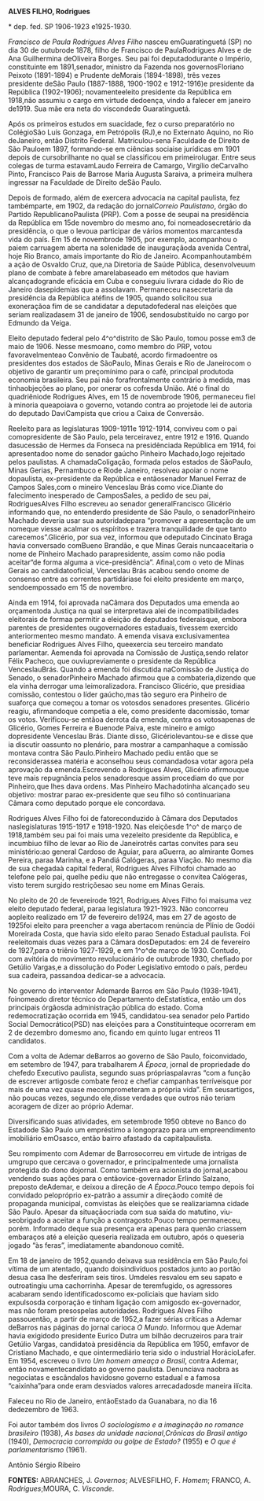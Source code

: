 **ALVES FILHO, Rodrigues**

\* dep. fed. SP 1906-1923 e1925-1930.

*Francisco de Paula Rodrigues Alves Filho* nasceu emGuaratinguetá (SP)
no dia 30 de outubrode 1878, filho de Francisco de PaulaRodrigues Alves
e de Ana Guilhermina deOliveira Borges. Seu pai foi deputadodurante o
Império, constituinte em 1891,senador, ministro da Fazenda nos
governosFloriano Peixoto (1891-1894) e Prudente deMorais (1894-1898),
três vezes presidente deSão Paulo (1887-1888, 1900-1902 e 1912-1916)e
presidente da República (1902-1906); novamenteeleito presidente da
República em 1918,não assumiu o cargo em virtude dedoença, vindo a
falecer em janeiro de1919. Sua mãe era neta do viscondede Guaratinguetá.

Após os primeiros estudos em suacidade, fez o curso preparatório no
ColégioSão Luís Gonzaga, em Petrópolis (RJ),e no Externato Aquino, no
Rio deJaneiro, então Distrito Federal. Matriculou-sena Faculdade de
Direito de São Pauloem 1897, formando-se em ciências sociaise jurídicas
em 1901 depois de cursobrilhante no qual se classificou em
primeirolugar. Entre seus colegas de turma estavamLaudo Ferreira de
Camargo, Virgílio deCarvalho Pinto, Francisco Pais de Barrose Maria
Augusta Saraiva, a primeira mulhera ingressar na Faculdade de Direito
deSão Paulo.

Depois de formado, além de exercera advocacia na capital paulista, fez
tambémparte, em 1902, da redação do jornal*Correio Paulistano*, órgão do
Partido RepublicanoPaulista (PRP). Com a posse de seupai na presidência
da República em 15de novembro do mesmo ano, foi nomeadosecretário da
presidência, o que o levoua participar de vários momentos marcantesda
vida do país. Em 15 de novembrode 1905, por exemplo, acompanhou o paiem
carruagem aberta na solenidade de inauguraçãoda avenida Central, hoje
Rio Branco, amais importante do Rio de Janeiro. Acompanhoutambém a ação
de Osvaldo Cruz, que,na Diretoria de Saúde Pública, desenvolveuum plano
de combate à febre amarelabaseado em métodos que haviam alcançadogrande
eficácia em Cuba e conseguiu livrara cidade do Rio de Janeiro
dasepidemias que a assolavam. Permaneceu nasecretaria da presidência da
República atéfins de 1905, quando solicitou sua exoneraçãoa fim de se
candidatar a deputadofederal nas eleições que seriam realizadasem 31 de
janeiro de 1906, sendosubstituído no cargo por Edmundo da Veiga.

Eleito deputado federal pelo 4^o^distrito de São Paulo, tomou posse em3
de maio de 1906. Nesse mesmoano, como membro do PRP, votou
favoravelmenteao Convênio de Taubaté, acordo firmadoentre os presidentes
dos estados de SãoPaulo, Minas Gerais e Rio de Janeirocom o objetivo de
garantir um preçomínimo para o café, principal produtoda economia
brasileira. Seu pai não forafrontalmente contrário à medida, mas
tinhaobjeções ao plano, por onerar os cofresda União. Até o final do
quadriêniode Rodrigues Alves, em 15 de novembrode 1906, permaneceu fiel
à minoria queapoiava o governo, votando contra ao projetode lei de
autoria do deputado DaviCampista que criou a Caixa de Conversão.

Reeleito para as legislaturas 1909-1911e 1912-1914, conviveu com o pai
comopresidente de São Paulo, pela terceiravez, entre 1912 e 1916. Quando
dasucessão de Hermes da Fonseca na presidênciada República em 1914, foi
apresentadoo nome do senador gaúcho Pinheiro Machado,logo rejeitado
pelos paulistas. A chamadaColigação, formada pelos estados de SãoPaulo,
Minas Gerias, Pernambuco e Riode Janeiro, resolveu apoiar o nome
dopaulista, ex-presidente da República e entãosenador Manuel Ferraz de
Campos Sales,com o mineiro Venceslau Brás como vice.Diante do
falecimento inesperado de CamposSales, a pedido de seu pai,
RodriguesAlves Filho escreveu ao senador generalFrancisco Glicério
informando que, no entenderdo presidente de São Paulo, o senadorPinheiro
Machado deveria usar sua autoridadepara “promover a apresentação de um
nomeque viesse acalmar os espíritos e trazera tranquilidade de que tanto
carecemos”.Glicério, por sua vez, informou que odeputado Cincinato Braga
havia conversado comBueno Brandão, e que Minas Gerais nuncaaceitaria o
nome de Pinheiro Machado parapresidente, assim como não podia aceitar“de
forma alguma a vice-presidência”. Afinal,com o veto de Minas Gerais ao
candidatooficial, Venceslau Brás acabou sendo onome de consenso entre as
correntes partidáriase foi eleito presidente em março, sendoempossado em
15 de novembro.

Ainda em 1914, foi aprovada naCâmara dos Deputados uma emenda ao
orçamentoda Justiça na qual se interpretava alei de incompatibilidades
eleitorais de formaa permitir a eleição de deputados federaisque, embora
parentes de presidentes ougovernadores estaduais, tivessem exercido
anteriormenteo mesmo mandato. A emenda visava exclusivamentea beneficiar
Rodrigues Alves Filho, queexercia seu terceiro mandato parlamentar.
Aemenda foi aprovada na Comissão de Justiça,sendo relator Félix Pacheco,
que ouviupreviamente o presidente da República VenceslauBrás. Quando a
emenda foi discutida naComissão de Justiça do Senado, o senadorPinheiro
Machado afirmou que a combateria,dizendo que ela vinha derrogar uma
leimoralizadora. Francisco Glicério, que presidiaa comissão, contestou o
líder gaúcho,mas tão seguro era Pinheiro de suaforça que começou a tomar
os votosdos senadores presentes. Glicério reagiu, afirmandoque competia
a ele, como presidente dacomissão, tomar os votos. Verificou-se entãoa
derrota da emenda, contra os votosapenas de Glicério, Gomes Ferreira e
Buenode Paiva, este mineiro e amigo dopresidente Venceslau Brás. Diante
disso, Glicériolevantou-se e disse que ia discutir oassunto no plenário,
para mostrar a campanhaque a comissão montava contra São Paulo.Pinheiro
Machado pediu então que se reconsiderassea matéria e aconselhou seus
comandadosa votar agora pela aprovação da emenda.Escrevendo a Rodrigues
Alves, Glicério afirmouque teve mais repugnância pelos senadoresque
assim procediam do que por Pinheiro,que lhes dava ordens. Mas Pinheiro
Machadotinha alcançado seu objetivo: mostrar parao ex-presidente que seu
filho só continuariana Câmara como deputado porque ele concordava.

Rodrigues Alves Filho foi de fatoreconduzido à Câmara dos Deputados
naslegislaturas 1915-1917 e 1918-1920. Nas eleiçõesde 1^o^ de março de
1918,também seu pai foi mais uma vezeleito presidente da República, e
incumbiuo filho de levar ao Rio de Janeirotrês cartas convites para seu
ministério:ao general Cardoso de Aguiar, para aGuerra, ao almirante
Gomes Pereira, paraa Marinha, e a Pandiá Calógeras, paraa Viação. No
mesmo dia de sua chegadaà capital federal, Rodrigues Alves Filhofoi
chamado ao telefone pelo pai, quelhe pediu que não entregasse o convitea
Calógeras, visto terem surgido restriçõesao seu nome em Minas Gerais.

No pleito de 20 de fevereirode 1921, Rodrigues Alves Filho foi maisuma
vez eleito deputado federal, paraa legislatura 1921-1923. Não concorreu
aopleito realizado em 17 de fevereiro de1924, mas em 27 de agosto de
1925foi eleito para preencher a vaga abertacom renúncia de Plínio de
Godói Moreirada Costa, que havia sido eleito parao Senado Estadual
paulista. Foi reeleitomais duas vezes para a Câmara dosDeputados: em 24
de fevereiro de 1927,para o triênio 1927-1929, e em 1^o^de março de
1930. Contudo, com avitória do movimento revolucionário de outubrode
1930, chefiado por Getúlio Vargas,e a dissolução do Poder Legislativo
emtodo o país, perdeu sua cadeira, passandoa dedicar-se a advocacia.

No governo do interventor Ademarde Barros em São Paulo (1938-1941),
foinomeado diretor técnico do Departamento deEstatística, então um dos
principais órgãosda administração pública do estado. Coma
redemocratização ocorrida em 1945, candidatou-sea senador pelo Partido
Social Democrático(PSD) nas eleições para a Constituinteque ocorreram em
2 de dezembro domesmo ano, ficando em quinto lugar entreos 11
candidatos.

Com a volta de Ademar deBarros ao governo de São Paulo, foiconvidado, em
setembro de 1947, para trabalharem *A Época*, jornal de propriedade do
chefedo Executivo paulista, segundo suas própriaspalavras “com a função
de escrever artigosde combate feroz e chefiar campanhas terríveisque por
mais de uma vez quase mecomprometeram a própria vida”. Em seusartigos,
não poucas vezes, segundo ele,disse verdades que outros não teriam
acoragem de dizer ao próprio Ademar.

Diversificando suas atividades, em setembrode 1950 obteve no Banco do
Estadode São Paulo um empréstimo a longoprazo para um empreendimento
imobiliário emOsasco, então bairro afastado da capitalpaulista.

Seu rompimento com Ademar de Barrosocorreu em virtude de intrigas de
umgrupo que cercava o governador, e principalmentede uma jornalista
protegida do dono dojornal. Como também era acionista do jornal,acabou
vendendo suas ações para o entãovice-governador Erlindo Salzano,
preposto deAdemar, e deixou a direção de *A Época*.Pouco tempo depois
foi convidado pelopróprio ex-patrão a assumir a direçãodo comitê de
propaganda municipal, comvistas às eleições que se realizariamna cidade
São Paulo. Apesar da situaçãocriada com sua saída do matutino,
viu-seobrigado a aceitar a função a contragosto.Pouco tempo permaneceu,
porém. Informado deque sua presença era apenas para quenão criassem
embaraços até a eleição queseria realizada em outubro, após o queseria
jogado “às feras”, imediatamente abandonouo comitê.

Em 18 de janeiro de 1952,quando deixava sua residência em São Paulo,foi
vítima de um atentado, quando doisindivíduos postados junto ao portão
desua casa lhe desferiram seis tiros. Umdeles resvalou em seu sapato e
outroatingiu uma cachorrinha. Apesar de teremfugido, os agressores
acabaram sendo identificadoscomo ex-policiais que haviam sido expulsosda
corporação e tinham ligação com amigosdo ex-governador, mas não foram
presospelas autoridades. Rodrigues Alves Filho passouentão, a partir de
março de 1952,a fazer sérias críticas a Ademar deBarros nas páginas do
jornal carioca *O Mundo*. Informou que Ademar havia exigidodo presidente
Eurico Dutra um bilhão decruzeiros para trair Getúlio Vargas, candidatoà
presidência da República em 1950, emfavor de Cristiano Machado, e que
ointermediário teria sido o industrial HorácioLafer. Em 1954, escreveu o
livro *Um homem ameaça o Brasil*, contra Ademar, então
novamentecandidato ao governo paulista. Denunciava naobra as negociatas
e escândalos havidosno governo estadual e a famosa “caixinha”para onde
eram desviados valores arrecadadosde maneira ilícita.

Faleceu no Rio de Janeiro, entãoEstado da Guanabara, no dia 16
dedezembro de 1963.

Foi autor também dos livros *O sociologismo e a imaginação no romance
brasileiro* (1938), *As bases da unidade nacional*,*Crônicas do Brasil
antigo* (1940), *Democracia corrompida ou golpe de Estado?* (1955) e *O
que é parlamentarismo* (1961).

Antônio Sérgio Ribeiro

**FONTES:** ABRANCHES, J. *Governos*; ALVESFILHO, F. *Homem*; FRANCO, A.
*Rodrigues*;MOURA, C. *Visconde*.
